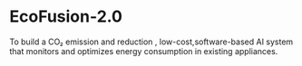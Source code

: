 # EcoFusion-2.0
To build a CO₂ emission and reduction , low-cost,software-based AI system that monitors and optimizes energy consumption in existing appliances.
